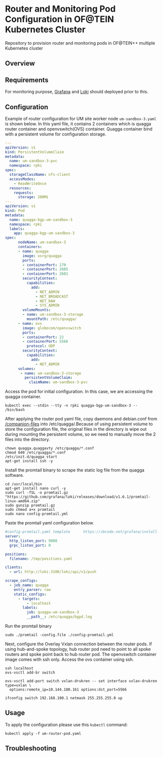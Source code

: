# Router and Monitoring Pod Configuration in OF@TEIN Kubernetes Cluster
Repository to provision router and monitoring pods in OF@TEIN++ multiple Kubernetes cluster

## Overview

## Requirements

For monitoring purpose, [Grafana](https://github.com/prometheus-community/helm-charts/tree/main/charts/kube-prometheus-stack#configuration) and [Loki](https://grafana.com/docs/loki/latest/installation/helm/) should deployed prior to this. 

## Configuration

Example of router configuration for UM site worker node `um-sandbox-3.yaml` is shown below. In this yaml file, it contains 2 containers which is quagga router container and openvswitch(OVS) container. Quagga container bind with a persistent volume for configuration storage.

```yaml
---
apiVersion: v1
kind: PersistentVolumeClaim
metadata:
  name: um-sandbox-3-pvc
  namespace: rpki
spec:
  storageClassName: nfs-client
  accessModes:
    - ReadWriteOnce
  resources:
    requests:
      storage: 200Mi
---
apiVersion: v1
kind: Pod
metadata:
  name: quagga-bgp-um-sandbox-3
  namespace: rpki
  labels:
    app: quagga-bgp-um-sandbox-3
spec:
      nodeName: um-sandbox-3
      containers:
      - name: quagga
        image: osrg/quagga
        ports:
        - containerPort: 179
        - containerPort: 2605
        - containerPort: 2601
        securityContext:
          capabilities:
            add:
              - NET_ADMIN
              - NET_BROADCAST
              - NET_RAW
              - SYS_ADMIN
        volumeMounts:
        - name: um-sandbox-3-storage
          mountPath: /etc/quagga/
      - name: ovs
        image: globocom/openvswitch
        ports:
        - containerPort: 22
        - containerPort: 5566
          protocol: UDP
        securityContext:
          capabilities:
            add:
              - NET_ADMIN
      volumes:
       - name: um-sandbox-3-storage
         persistentVolumeClaim:
           claimName: um-sandbox-3-pvc

```
Access the pod for initial configuration. In this case, we are accessing the quagga container.
```
kubectl exec --stdin --tty -n rpki quagga-bgp-um-sandbox-3 -- /bin/bash
```

After applying the router pod yaml file, copy daemons and debian.conf from [/companion-files](https://github.com/skywood123/OFTEIN-Router-and-Monitoring-Pod/tree/temporary/router-pod/companion-files) into /etc/quagga/.Because of using persistent volume to store the configuration file, the original files in the directory is wipe out during mounting the persistent volume, so we need to manually move the 2 files into the directory.

```
chown quagga.quaggavty /etc/quagga/*.conf
chmod 640 /etc/quagga/*.conf
/etc/init.d/quagga start
apt-get install ssh -y
```

Install the promtail binary to scrape the static log file from the quagga software.
```
cd /usr/local/bin
apt-get install nano curl -y
sudo curl -fSL -o promtail.gz "https://github.com/grafana/loki/releases/download/v1.6.1/promtail-linux-amd64.zip"
sudo gunzip promtail.gz
sudo chmod a+x promtail
sudo nano config-promtail.yml
```
Paste the promtail yaml configuration below.

```yaml
#config-promtail.yaml template		https://sbcode.net/grafana/install-promtail-service/
server:
  http_listen_port: 9080
  grpc_listen_port: 0

positions:
  filename: /tmp/positions.yaml

clients:
  - url: http://loki:3100/loki/api/v1/push

scrape_configs:
  - job_name: quagga
    entry_parser: raw
    static_configs:
      - targets:
          - localhost
        labels:
          job: quagga-um-sandbox-3
          __path__: /etc/quagga/bgpd.log

```

Run the promtail binary 
```
sudo ./promtail -config.file ./config-promtail.yml
```
Next, configure the Overlay Vxlan connection between the router pods. If using hub-and-spoke topology, hub router pod need to point to all spoke routers and spoke point back to hub router pod.
The openvswitch container image comes with ssh only. Access the ovs container using ssh.

```
ssh localhost
ovs-vsctl add-br switch

ovs-vsctl add-port switch vxlan-drukren -- set interface vxlan-drukren type=vxlan \
  options:remote_ip=10.144.180.161 options:dst_port=5566 

ifconfig switch 192.168.100.1 netmask 255.255.255.0 up 
```
## Usage

To apply the configuration please use this `kubectl` command:

```shell script
kubectl apply -f um-router-pod.yaml
```

## Troubleshooting
